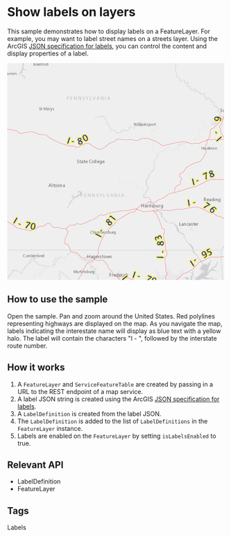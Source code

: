 # Show labels on layers

This sample demonstrates how to display labels on a FeatureLayer. For example, you may want to label street names on a streets layer. Using the ArcGIS [JSON specification for labels](https://developers.arcgis.com/web-map-specification/objects/labelingInfo/), you can control the content and display properties of a label.

![](screenshot.png)

## How to use the sample
Open the sample. Pan and zoom around the United States. Red polylines representing highways are displayed on the map. As you navigate the map, labels indicating the interestate name will display as blue text with a yellow halo. The label will contain the characters "I - ", followed by the interstate route number.

## How it works
1. A `FeatureLayer` and `ServiceFeatureTable` are created by passing in a URL to the REST endpoint of a map service.
2. A label JSON string is created using the ArcGIS [JSON specification for labels](https://developers.arcgis.com/web-map-specification/objects/labelingInfo/).
3. A `LabelDefinition` is created from the label JSON.
4. The `LabelDefinition` is added to the list of `LabelDefinitions` in the `FeatureLayer` instance.
5. Labels are enabled on the `FeatureLayer` by setting `isLabelsEnabled` to true.

## Relevant API
 - LabelDefinition
 - FeatureLayer

## Tags
Labels

